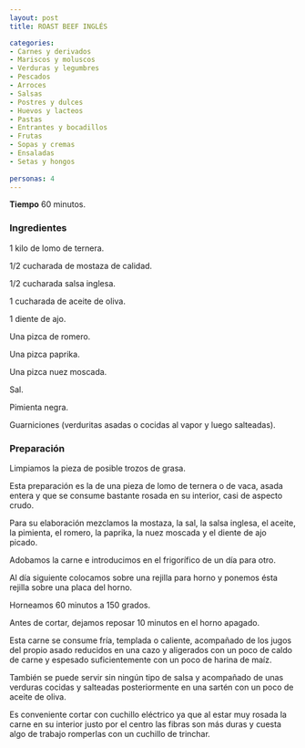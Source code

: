 ```yaml
---
layout: post
title: ROAST BEEF INGLÉS

categories:
- Carnes y derivados
- Mariscos y moluscos
- Verduras y legumbres
- Pescados
- Arroces
- Salsas
- Postres y dulces
- Huevos y lacteos
- Pastas
- Entrantes y bocadillos
- Frutas
- Sopas y cremas
- Ensaladas
- Setas y hongos
 
personas: 4 
---
```

<b>Tiempo</b> 60 minutos.

<h3>Ingredientes</h3>
1 kilo de lomo de ternera.

1/2 cucharada de mostaza de calidad.

1/2 cucharada salsa inglesa.

1 cucharada de aceite de oliva.

1 diente de ajo.

Una pizca de romero.

Una pizca paprika.

Una pizca nuez moscada.

Sal.

Pimienta negra.

Guarniciones (verduritas asadas o cocidas al vapor y luego salteadas).

<h3>Preparación</h3>
Limpiamos la pieza de posible trozos de grasa.

Esta preparación es la de una pieza de lomo de ternera o de vaca, asada entera y que se consume bastante rosada en su interior, casi de aspecto crudo.

Para su elaboración mezclamos la mostaza, la sal, la salsa inglesa, el aceite, la pimienta, el romero, la paprika, la nuez moscada y el diente de ajo picado.

Adobamos la carne e introducimos en el frigorífico de un día para otro.

Al día siguiente colocamos sobre una rejilla para horno y ponemos ésta rejilla sobre una placa del horno.

Horneamos 60 minutos a 150 grados.

Antes de cortar, dejamos reposar 10 minutos en el horno apagado.

Esta carne se consume fría, templada o caliente, acompañado de los jugos del propio asado reducidos en una cazo y aligerados con un poco de caldo de carne y espesado suficientemente con un poco de harina de maíz.

También se puede servir sin ningún tipo de salsa y acompañado de unas verduras cocidas y salteadas posteriormente en una sartén con un poco de aceite de oliva.

Es conveniente cortar con cuchillo eléctrico ya que al estar muy rosada la carne en su interior justo por el centro las fibras son más duras y cuesta algo de trabajo romperlas con un cuchillo de trinchar.

